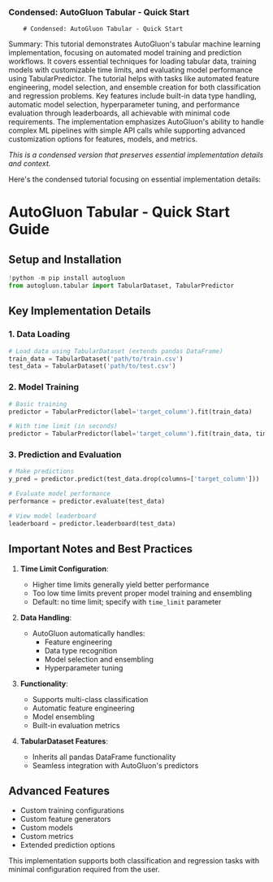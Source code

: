 ### Condensed: AutoGluon Tabular - Quick Start
        
        # Condensed: AutoGluon Tabular - Quick Start

Summary: This tutorial demonstrates AutoGluon's tabular machine learning implementation, focusing on automated model training and prediction workflows. It covers essential techniques for loading tabular data, training models with customizable time limits, and evaluating model performance using TabularPredictor. The tutorial helps with tasks like automated feature engineering, model selection, and ensemble creation for both classification and regression problems. Key features include built-in data type handling, automatic model selection, hyperparameter tuning, and performance evaluation through leaderboards, all achievable with minimal code requirements. The implementation emphasizes AutoGluon's ability to handle complex ML pipelines with simple API calls while supporting advanced customization options for features, models, and metrics.

*This is a condensed version that preserves essential implementation details and context.*

Here's the condensed tutorial focusing on essential implementation details:

# AutoGluon Tabular - Quick Start Guide

## Setup and Installation
```python
!python -m pip install autogluon
from autogluon.tabular import TabularDataset, TabularPredictor
```

## Key Implementation Details

### 1. Data Loading
```python
# Load data using TabularDataset (extends pandas DataFrame)
train_data = TabularDataset('path/to/train.csv')
test_data = TabularDataset('path/to/test.csv')
```

### 2. Model Training
```python
# Basic training
predictor = TabularPredictor(label='target_column').fit(train_data)

# With time limit (in seconds)
predictor = TabularPredictor(label='target_column').fit(train_data, time_limit=60)
```

### 3. Prediction and Evaluation
```python
# Make predictions
y_pred = predictor.predict(test_data.drop(columns=['target_column']))

# Evaluate model performance
performance = predictor.evaluate(test_data)

# View model leaderboard
leaderboard = predictor.leaderboard(test_data)
```

## Important Notes and Best Practices

1. **Time Limit Configuration**:
   - Higher time limits generally yield better performance
   - Too low time limits prevent proper model training and ensembling
   - Default: no time limit; specify with `time_limit` parameter

2. **Data Handling**:
   - AutoGluon automatically handles:
     - Feature engineering
     - Data type recognition
     - Model selection and ensembling
     - Hyperparameter tuning

3. **Functionality**:
   - Supports multi-class classification
   - Automatic feature engineering
   - Model ensembling
   - Built-in evaluation metrics

4. **TabularDataset Features**:
   - Inherits all pandas DataFrame functionality
   - Seamless integration with AutoGluon's predictors

## Advanced Features
- Custom training configurations
- Custom feature generators
- Custom models
- Custom metrics
- Extended prediction options

This implementation supports both classification and regression tasks with minimal configuration required from the user.
        
